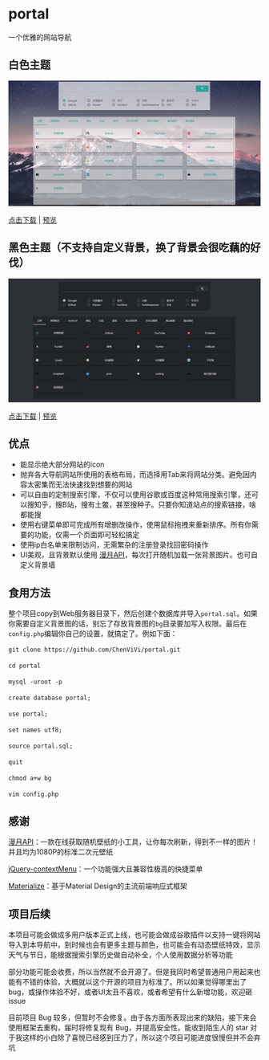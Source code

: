 # portal

一个优雅的网站导航

## 白色主题

![](bg/portal.png)

[点击下载](https://github.com/ChenViVi/portal/releases/download/white-0.0.1/portal.zip) | [预览](http://valorachen.club/portal/index.php)

## 黑色主题（不支持自定义背景，换了背景会很吃藕的好伐）

![](bg/portal-dark.png)

[点击下载](https://github.com/ChenViVi/portal/releases/download/dark-0.0.1/portal-dark.zip) | [预览](http://valorachen.club/portal/index-dark.php)

## 优点

- 能显示绝大部分网站的icon
- 抛弃各大导航网站所使用的表格布局，而选择用Tab来将网站分类。避免因内容太密集而无法快速找到想要的网站
- 可以自由的定制搜索引擎，不仅可以使用谷歌或百度这种常用搜索引擎，还可以搜知乎，搜B站，搜有土鳖，甚至搜种子。只要你知道站点的搜索链接，啥都能搜
- 使用右键菜单即可完成所有增删改操作，使用鼠标拖拽来重新排序。所有你需要的功能，仅需一个页面即可轻松搞定
- 使用ip白名单来限制访问，无需繁杂的注册登录找回密码操作
- UI美观，且背景默认使用 [漫月API](http://api.ikmoe.com/)，每次打开随机加载一张背景图片。也可自定义背景墙

## 食用方法

整个项目copy到Web服务器目录下，然后创建个数据库并导入`portal.sql`。如果你需要自定义背景图的话，别忘了存放背景图的`bg`目录要加写入权限。最后在`config.php`编辑你自己的设置，就搞定了。例如下面：

```
git clone https://github.com/ChenViVi/portal.git

cd portal

mysql -uroot -p

create database portal;

use portal;

set names utf8;

source portal.sql;

quit

chmod a+w bg

vim config.php
```

## 感谢

[漫月API](http://api.ikmoe.com/)：一款在线获取随机壁纸的小工具，让你每次刷新，得到不一样的图片！并且均为1080P的标准二次元壁纸

[jQuery-contextMenu](https://github.com/swisnl/jQuery-contextMenu)：一个功能强大且兼容性极高的快捷菜单

[Materialize](http://www.materializecss.cn/)：基于Material Design的主流前端响应式框架

## 项目后续

本项目可能会做成多用户版本正式上线，也可能会做成谷歌插件以支持一键将网站导入到本导航中，到时候也会有更多主题与颜色，也可能会有动态壁纸特效，显示天气与节日，能根据搜索引擎历史做自动补全，个人使用数据分析等功能

部分功能可能会收费，所以当然就不会开源了。但是我同时希望普通用户用起来也能有不错的体验，大概就以这个开源的项目为标准了。所以如果觉得哪里出了bug，或操作体验不好，或者UI太丑不喜欢，或者希望有什么新增功能，欢迎砸issue

目前项目 Bug 较多，但暂时不会修复。由于各方面所表现出来的缺陷，接下来会使用框架去重构，届时将修复现有 Bug，并提高安全性。能收到陌生人的 star 对于我这样的小白除了喜悦已经感到压力了，所以这个项目可能进度很慢但并不会弃坑